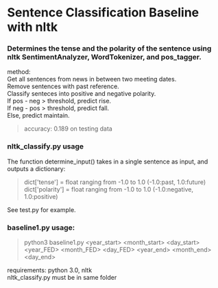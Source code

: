 # Sentence Classification Baseline with nltk  
### Determines the tense and the polarity of the sentence using nltk SentimentAnalyzer, WordTokenizer, and pos_tagger.  

method:  
Get all sentences from news in between two meeting dates.  
Remove sentences with past reference.  
Classify senteces into positive and negative polarity.  
If pos - neg > threshold, predict rise.  
If neg - pos > threshold, predict fall.  
Else, predict maintain.  
> accuracy: 0.189 on testing data

### nltk_classify.py usage  
The function determine_input() takes in a single sentence as input, and outputs a dictionary:  
> dict['tense'] = float ranging from -1.0 to 1.0 (-1.0:past, 1.0:future)  
> dict['polarity'] = float ranging from -1.0 to 1.0 (-1.0:negative, 1.0:positive)  

See test.py for example.  

### baseline1.py usage:
> python3 baseline1.py <year_start> <month_start> <day_start> <year_FED> <month_FED> <day_FED> <year_end> <month_end> <day_end>

requirements: python 3.0, nltk  
nltk_classify.py must be in same folder  
